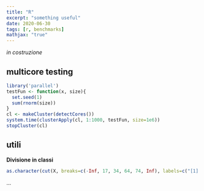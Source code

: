 ```yaml
---
title: "R"
excerpt: "something useful"
date: 2020-06-30
tags: [r, benchmarks]
mathjax: "true"
---
```


*in costruzione*

## multicore testing
```r
library('parallel')
testFun <- function(x, size){
  set.seed(1)
  sum(rnorm(size))
}
cl <- makeCluster(detectCores())
system.time(clusterApply(cl, 1:1000, testFun, size=1e6))
stopCluster(cl)
```


## utili

**Divisione in classi**  
```r
as.character(cut(X, breaks=c(-Inf, 17, 34, 64, 74, Inf), labels=c("[1] 0-17", "[2] 18-34", "[3] 35-64", "[4] 65-74", "[5] 75+"), right = TRUE))
```








...
